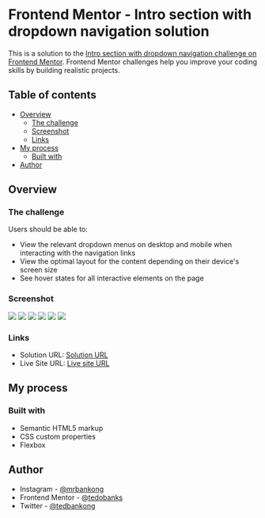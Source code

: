 # Frontend Mentor - Intro section with dropdown navigation solution

This is a solution to the [Intro section with dropdown navigation challenge on Frontend Mentor](https://www.frontendmentor.io/challenges/intro-section-with-dropdown-navigation-ryaPetHE5). Frontend Mentor challenges help you improve your coding skills by building realistic projects. 

## Table of contents

- [Overview](#overview)
  - [The challenge](#the-challenge)
  - [Screenshot](#screenshot)
  - [Links](#links)
- [My process](#my-process)
  - [Built with](#built-with)
- [Author](#author)


## Overview

### The challenge

Users should be able to:

- View the relevant dropdown menus on desktop and mobile when interacting with the navigation links
- View the optimal layout for the content depending on their device's screen size
- See hover states for all interactive elements on the page

### Screenshot

![](screenshot-1.png)
![](screenshot-2.png)
![](screenshot-3.png)
![](screenshot-4.png)
![](screenshot-5.png)
![](screenshot-6.png)

### Links

- Solution URL: [Solution URL](https://your-solution-url.com)
- Live Site URL: [Live site URL](https://your-live-site-url.com)

## My process

### Built with

- Semantic HTML5 markup
- CSS custom properties
- Flexbox

## Author

- Instagram - [@mrbankong](https://www.instagram.com/mrbankong)
- Frontend Mentor - [@tedobanks](https://www.frontendmentor.io/profile/tedobanks)
- Twitter - [@tedbankong](https://www.twitter.com/tedbankong)
